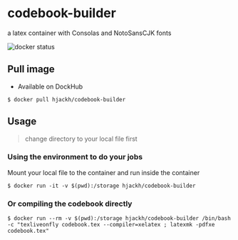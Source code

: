 # codebook-builder
a latex container with Consolas and NotoSansCJK fonts

![docker status](https://github.com/hjackh/codebook-builder/actions/workflows/docker-publish.yml/badge.svg)

## Pull image
* Available on DockHub
```
$ docker pull hjackh/codebook-builder
```

## Usage

> change directory to your local file first

### Using the environment to do your jobs
Mount your local file to the container and run inside the container
```
$ docker run -it -v $(pwd):/storage hjackh/codebook-builder
```

### Or compiling the codebook directly
```
$ docker run --rm -v $(pwd):/storage hjackh/codebook-builder /bin/bash -c "texliveonfly codebook.tex --compiler=xelatex ; latexmk -pdfxe codebook.tex"
```
